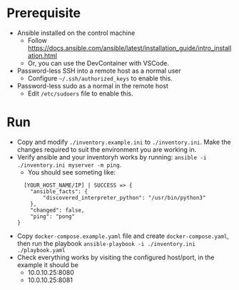 # Prerequisite

- Ansible installed on the control machine
  - Follow https://docs.ansible.com/ansible/latest/installation_guide/intro_installation.html
  - Or, you can use the DevContainer with VSCode.
- Password-less SSH into a remote host as a normal user
  - Configure `~/.ssh/authorized_keys` to enable this.
- Password-less sudo as a normal in the remote host
  - Edit `/etc/sudoers` file to enable this.

# Run

- Copy and modify `./inventory.example.ini` to `./inventory.ini`. Make the changes required
  to suit the environment you are working in.
- Verify ansible and your inventoryh works by running: `ansible -i ./inventory.ini myserver -m ping`.
  - You should see someting like:
  ```
    [YOUR_HOST_NAME/IP] | SUCCESS => {
      "ansible_facts": {
          "discovered_interpreter_python": "/usr/bin/python3"
      },
      "changed": false,
      "ping": "pong"
  }
  ```
- Copy `docker-compose.example.yaml` file and create `docker-compose.yaml`, then run the playbook
  `ansible-playbook -i ./inventory.ini ./playbook.yaml`
- Check everything works by visiting the configured host/port, in the example it should be
  - 10.0.10.25:8080
  - 10.0.10.25:8081